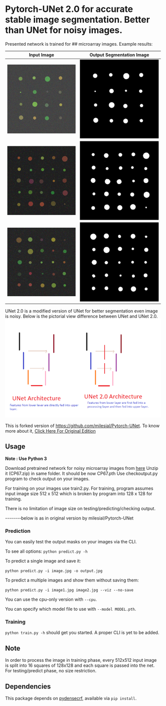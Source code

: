 # Pytorch-UNet 2.0 for accurate stable image segmentation. Better than UNet for noisy images.
Presented network is trained for ## microarray images.
Example results:

Input Image            |  Output Segmentation Image 
:-------------------------:|:-------------------------:
![](307.png)  |  ![](307outmaskunet2.png)
![](313.png)  |  ![](313outmaskunet2.png)
![](303.png)  |  ![](303outmaskunet2.png)


UNet 2.0 is a modified version of UNet for better segmentation even image is noisy. Below is the pictorial view difference between UNet and UNet 2.0.
![picutre of unet and unet2](Unet2.png)

This is forked version of https://github.com/milesial/Pytorch-UNet. To know more about it, 
[Click Here For Original Edition](https://github.com/milesial/Pytorch-UNet) 

## Usage
**Note : Use Python 3**

Download pretrained network for noisy microarray images from [here](http://wix.to/2cAQBBA)
Unzip it (CP67.zip) in same folder. It should be now CP67.pth
Use checkoutput.py program to check output on your images.

For training on your images use train2.py. For training, program assumes input image size 512 x 512 which is broken by program into 128 x 128 for training.

There is no limitation of image size on testing/predicting/checking output.

--------below  is as in original version by milesial/Pytorch-UNet
### Prediction

You can easily test the output masks on your images via the CLI.

To see all options:
`python predict.py -h`

To predict a single image and save it:

`python predict.py -i image.jpg -o output.jpg`

To predict a multiple images and show them without saving them:

`python predict.py -i image1.jpg image2.jpg --viz --no-save`

You can use the cpu-only version with `--cpu`.

You can specify which model file to use with `--model MODEL.pth`.

### Training

`python train.py -h` should get you started. A proper CLI is yet to be added.
## Note
In order to process the image in training phase, every 512x512 input image is split into 16 squares of 128x128  and each square is passed into the net. 
For testing/predict phase, no size restriction.

## Dependencies
This package depends on [pydensecrf](https://github.com/lucasb-eyer/pydensecrf), available via `pip install`.


